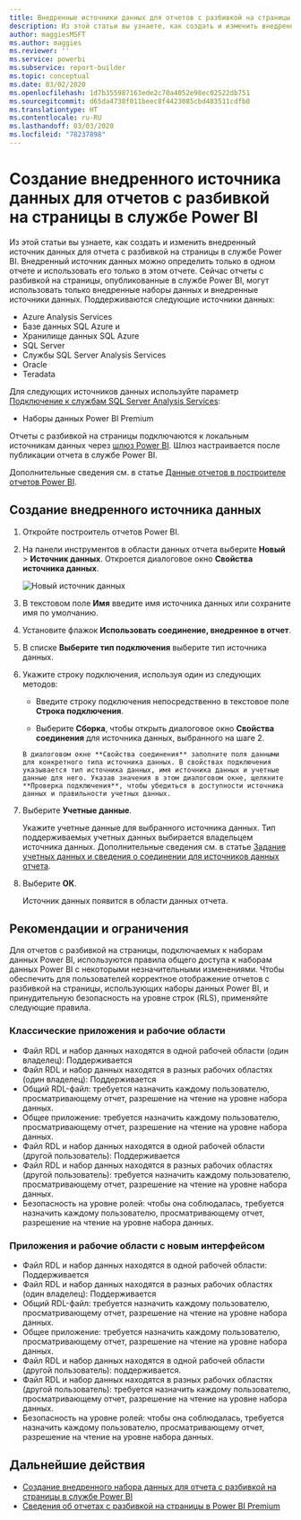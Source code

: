 ```yaml
---
title: Внедренные источники данных для отчетов с разбивкой на страницы в службе Power BI
description: Из этой статьи вы узнаете, как создать и изменить внедренный источник данных в отчете с разбивкой на страницы в службе Power BI.
author: maggiesMSFT
ms.author: maggies
ms.reviewer: ''
ms.service: powerbi
ms.subservice: report-builder
ms.topic: conceptual
ms.date: 03/02/2020
ms.openlocfilehash: 1d7b355987163ede2c70a4052e98ec02522db751
ms.sourcegitcommit: d65da4738f011beec8f4423085cbd483511cdfb0
ms.translationtype: HT
ms.contentlocale: ru-RU
ms.lasthandoff: 03/03/2020
ms.locfileid: "78237898"
---
```

# <a name="create-an-embedded-data-source-for-paginated-reports-in-the-power-bi-service"></a>Создание внедренного источника данных для отчетов с разбивкой на страницы в службе Power BI

Из этой статьи вы узнаете, как создать и изменить внедренный источник данных для отчета с разбивкой на страницы в службе Power BI. Внедренный источник данных можно определить только в одном отчете и использовать его только в этом отчете. Сейчас отчеты с разбивкой на страницы, опубликованные в службе Power BI, могут использовать только внедренные наборы данных и внедренные источники данных. Поддерживаются следующие источники данных:

- Azure Analysis Services
- Базе данных SQL Azure и 
- Хранилище данных SQL Azure
- SQL Server
- Службы SQL Server Analysis Services
- Oracle 
- Teradata 

Для следующих источников данных используйте параметр [Подключение к службам SQL Server Analysis Services](service-premium-connect-tools.md):

- Наборы данных Power BI Premium

Отчеты с разбивкой на страницы подключаются к локальным источникам данных через [шлюз Power BI](service-gateway-onprem.md). Шлюз настраивается после публикации отчета в службе Power BI.

Дополнительные сведения см. в статье [Данные отчетов в построителе отчетов Power BI](report-builder-data.md).

## <a name="create-an-embedded-data-source"></a>Создание внедренного источника данных
  
1. Откройте построитель отчетов Power BI.

1. На панели инструментов в области данных отчета выберите **Новый** > **Источник данных**. Откроется диалоговое окно **Свойства источника данных**.

    ![Новый источник данных](media/paginated-reports-embedded-data-source/power-bi-paginated-new-data-source.png)
  
2.  В текстовом поле **Имя** введите имя источника данных или сохраните имя по умолчанию.  
  
3.  Установите флажок **Использовать соединение, внедренное в отчет**.  
  
1.  В списке **Выберите тип подключения** выберите тип источника данных. 

1.  Укажите строку подключения, используя один из следующих методов:  
  
    -   Введите строку подключения непосредственно в текстовое поле **Строка подключения**. 
  
     -   Выберите **Сборка**, чтобы открыть диалоговое окно **Свойства соединения** для источника данных, выбранного на шаге 2.  
  
        В диалоговом окне **Свойства соединения** заполните поля данными для конкретного типа источника данных. В свойствах подключения указывается тип источника данных, имя источника данных и учетные данные для него. Указав значения в этом диалоговом окне, щелкните **Проверка подключения**, чтобы убедиться в доступности источника данных и правильности учетных данных.  
  
4.  Выберите **Учетные данные**.  
  
     Укажите учетные данные для выбранного источника данных. Тип поддерживаемых учетных данных выбирается владельцем источника данных. Дополнительные сведения см. в статье [Задание учетных данных и сведения о соединении для источников данных отчета](https://docs.microsoft.com/sql/reporting-services/report-data/specify-credential-and-connection-information-for-report-data-sources).
  
5.  Выберите **ОК**.  
  
     Источник данных появится в области данных отчета.  
     
## <a name="limitations-and-considerations"></a>Рекомендации и ограничения

Для отчетов с разбивкой на страницы, подключаемых к наборам данных Power BI, используются правила общего доступа к наборам данных Power BI с некоторыми незначительными изменениями.  Чтобы обеспечить для пользователей корректное отображение отчетов с разбивкой на страницы, использующих наборы данных Power BI, и принудительную безопасность на уровне строк (RLS), применяйте следующие правила.

### <a name="classic-apps-and-workspaces"></a>Классические приложения и рабочие области

- Файл RDL и набор данных находятся в одной рабочей области (один владелец): Поддерживается
- Файл RDL и набор данных находятся в разных рабочих областях (один владелец): Поддерживается
- Общий RDL-файл: требуется назначить каждому пользователю, просматривающему отчет, разрешение на чтение на уровне набора данных.
- Общее приложение: требуется назначить каждому пользователю, просматривающему отчет, разрешение на чтение на уровне набора данных.
- Файл RDL и набор данных находятся в одной рабочей области (другой пользователь): Поддерживается
- Файл RDL и набор данных находятся в разных рабочих областях (другой пользователь): требуется назначить каждому пользователю, просматривающему отчет, разрешение на чтение на уровне набора данных.
- Безопасность на уровне ролей: чтобы она соблюдалась, требуется назначить каждому пользователю, просматривающему отчет, разрешение на чтение на уровне набора данных.

### <a name="new-experience-apps-and-workspaces"></a>Приложения и рабочие области с новым интерфейсом

- Файл RDL и набор данных находятся в одной рабочей области: Поддерживается
- Файл RDL и набор данных находятся в разных рабочих областях (один владелец): Поддерживается
- Общий RDL-файл: требуется назначить каждому пользователю, просматривающему отчет, разрешение на чтение на уровне набора данных.
- Общее приложение: требуется назначить каждому пользователю, просматривающему отчет, разрешение на чтение на уровне набора данных.
- Файл RDL и набор данных находятся в одной рабочей области (другой пользователь): поддерживается.
- Файл RDL и набор данных находятся в разных рабочих областях (другой пользователь): требуется назначить каждому пользователю, просматривающему отчет, разрешение на чтение на уровне набора данных.
- Безопасность на уровне ролей: чтобы она соблюдалась, требуется назначить каждому пользователю, просматривающему отчет, разрешение на чтение на уровне набора данных.

## <a name="next-steps"></a>Дальнейшие действия

- [Создание внедренного набора данных для отчета с разбивкой на страницы в службе Power BI](paginated-reports-create-embedded-dataset.md)
- [Сведения об отчетах с разбивкой на страницы в Power BI Premium](paginated-reports-report-builder-power-bi.md)
